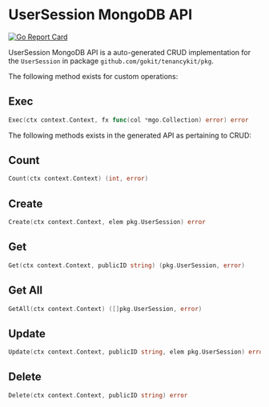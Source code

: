 UserSession MongoDB API
===================================
[![Go Report Card](https://goreportcard.com/badge/github.com/gokit/tenancykit/pkg/db/usersessionmgo)](https://goreportcard.com/report/github.com/gokit/tenancykit/pkg/db/usersessionmgo)

UserSession MongoDB API is a auto-generated CRUD implementation for the `UserSession` in package `github.com/gokit/tenancykit/pkg`.

The following method exists for custom operations:

## Exec

```go
Exec(ctx context.Context, fx func(col *mgo.Collection) error) error
```

The following methods exists in the generated API as pertaining to CRUD:

## Count

```go
Count(ctx context.Context) (int, error)
```

## Create

```go
Create(ctx context.Context, elem pkg.UserSession) error
```

## Get

```go
Get(ctx context.Context, publicID string) (pkg.UserSession, error)
```

## Get All

```go
GetAll(ctx context.Context) ([]pkg.UserSession, error)
```

## Update

```go
Update(ctx context.Context, publicID string, elem pkg.UserSession) error
```

## Delete

```go
Delete(ctx context.Context, publicID string) error
```